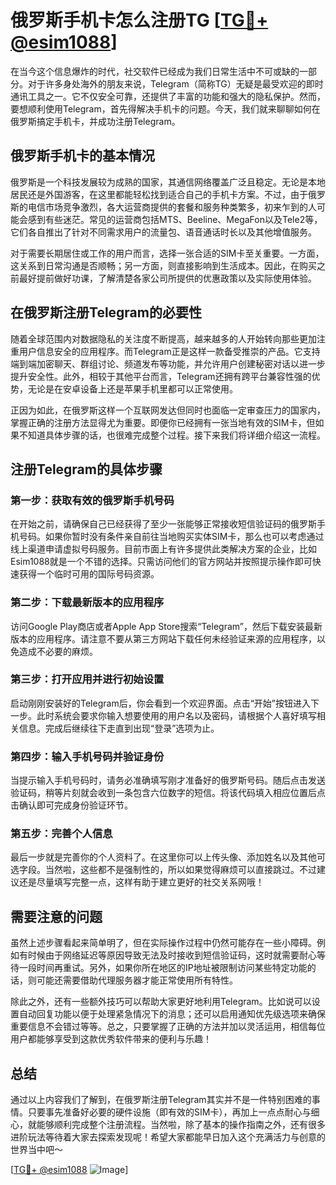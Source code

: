 # 俄罗斯手机卡怎么注册TG [[TG💪+ @esim1088](https://t.me/s/esim1088)]

在当今这个信息爆炸的时代，社交软件已经成为我们日常生活中不可或缺的一部分。对于许多身处海外的朋友来说，Telegram（简称TG）无疑是最受欢迎的即时通讯工具之一。它不仅安全可靠，还提供了丰富的功能和强大的隐私保护。然而，要想顺利使用Telegram，首先得解决手机卡的问题。今天，我们就来聊聊如何在俄罗斯搞定手机卡，并成功注册Telegram。

## 俄罗斯手机卡的基本情况

俄罗斯是一个科技发展较为成熟的国家，其通信网络覆盖广泛且稳定。无论是本地居民还是外国游客，在这里都能轻松找到适合自己的手机卡方案。不过，由于俄罗斯的电信市场竞争激烈，各大运营商提供的套餐和服务种类繁多，初来乍到的人可能会感到有些迷茫。常见的运营商包括MTS、Beeline、MegaFon以及Tele2等，它们各自推出了针对不同需求用户的流量包、语音通话时长以及其他增值服务。

对于需要长期居住或工作的用户而言，选择一张合适的SIM卡至关重要。一方面，这关系到日常沟通是否顺畅；另一方面，则直接影响到生活成本。因此，在购买之前最好提前做好功课，了解清楚各家公司所提供的优惠政策以及实际使用体验。

## 在俄罗斯注册Telegram的必要性

随着全球范围内对数据隐私的关注度不断提高，越来越多的人开始转向那些更加注重用户信息安全的应用程序。而Telegram正是这样一款备受推崇的产品。它支持端到端加密聊天、群组讨论、频道发布等功能，并允许用户创建秘密对话以进一步提升安全性。此外，相较于其他平台而言，Telegram还拥有跨平台兼容性强的优势，无论是在安卓设备上还是苹果手机里都可以正常使用。

正因为如此，在俄罗斯这样一个互联网发达但同时也面临一定审查压力的国家内，掌握正确的注册方法显得尤为重要。即便你已经拥有一张当地有效的SIM卡，但如果不知道具体步骤的话，也很难完成整个过程。接下来我们将详细介绍这一流程。

## 注册Telegram的具体步骤

### 第一步：获取有效的俄罗斯手机号码
在开始之前，请确保自己已经获得了至少一张能够正常接收短信验证码的俄罗斯手机号码。如果你暂时没有条件亲自前往当地购买实体SIM卡，那么也可以考虑通过线上渠道申请虚拟号码服务。目前市面上有许多提供此类解决方案的企业，比如Esim1088就是一个不错的选择。只需访问他们的官方网站并按照提示操作即可快速获得一个临时可用的国际号码资源。

### 第二步：下载最新版本的应用程序
访问Google Play商店或者Apple App Store搜索“Telegram”，然后下载安装最新版本的应用程序。请注意不要从第三方网站下载任何未经验证来源的应用程序，以免造成不必要的麻烦。

### 第三步：打开应用并进行初始设置
启动刚刚安装好的Telegram后，你会看到一个欢迎界面。点击“开始”按钮进入下一步。此时系统会要求你输入想要使用的用户名以及密码，请根据个人喜好填写相关信息。完成后继续往下走直到出现“登录”选项为止。

### 第四步：输入手机号码并验证身份
当提示输入手机号码时，请务必准确填写刚才准备好的俄罗斯号码。随后点击发送验证码，稍等片刻就会收到一条包含六位数字的短信。将该代码填入相应位置后点击确认即可完成身份验证环节。

### 第五步：完善个人信息
最后一步就是完善你的个人资料了。在这里你可以上传头像、添加姓名以及其他可选字段。当然啦，这些都不是强制性的，所以如果觉得麻烦可以直接跳过。不过建议还是尽量填写完整一点，这样有助于建立更好的社交关系网哦！

## 需要注意的问题

虽然上述步骤看起来简单明了，但在实际操作过程中仍然可能存在一些小障碍。例如有时候由于网络延迟等原因导致无法及时接收到短信验证码，这时就需要耐心等待一段时间再重试。另外，如果你所在地区的IP地址被限制访问某些特定功能的话，则可能还需要借助代理服务器才能正常使用所有特性。

除此之外，还有一些额外技巧可以帮助大家更好地利用Telegram。比如说可以设置自动回复功能以便于处理紧急情况下的消息；还可以启用通知优先级选项来确保重要信息不会错过等等。总之，只要掌握了正确的方法并加以灵活运用，相信每位用户都能够享受到这款优秀软件带来的便利与乐趣！

## 总结

通过以上内容我们了解到，在俄罗斯注册Telegram其实并不是一件特别困难的事情。只要事先准备好必要的硬件设施（即有效的SIM卡），再加上一点点耐心与细心，就能够顺利完成整个注册流程。当然啦，除了基本的操作指南之外，还有很多进阶玩法等待着大家去探索发现呢！希望大家都能早日加入这个充满活力与创意的世界当中吧～

[[TG💪+ @esim1088](https://t.me/s/esim1088) ![Image](https://i.postimg.cc/4NQfJmqS/Snipaste-2025-05-13-00-14-12.png)]